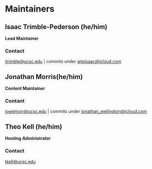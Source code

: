 # Maintainers

## Isaac Trimble-Pederson (he/him)

**Lead Maintainer**

### Contact

itrimble@ucsc.edu | commits under wtpisaac@icloud.com

## Jonathan Morris(he/him)

**Content Maintainer**

### Contant

jowemorr@ucsc.edu | commits under jonathan_wellington@icloud.com

## Theo Kell (he/him)

**Hosting Administrator**

### Contact

tkell@ucsc.edu
